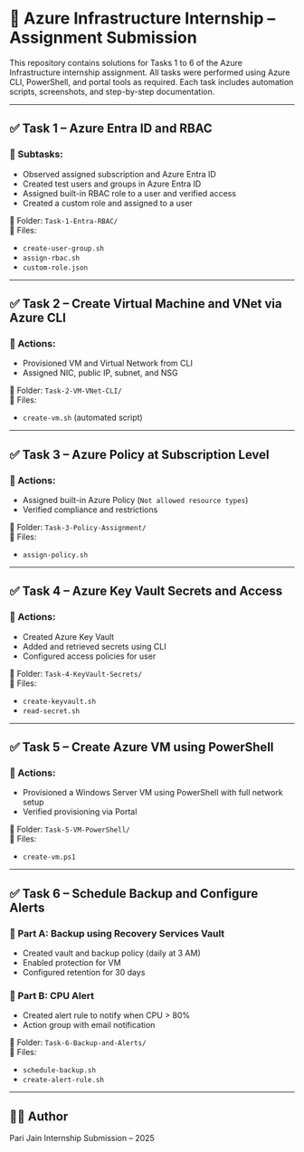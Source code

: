 # 💼 Azure Infrastructure Internship – Assignment Submission

This repository contains solutions for Tasks 1 to 6 of the Azure Infrastructure internship assignment. All tasks were performed using Azure CLI, PowerShell, and portal tools as required. Each task includes automation scripts, screenshots, and step-by-step documentation.

---

## ✅ Task 1 – Azure Entra ID and RBAC

### 🔹 Subtasks:
- Observed assigned subscription and Azure Entra ID
- Created test users and groups in Azure Entra ID
- Assigned built-in RBAC role to a user and verified access
- Created a custom role and assigned to a user

📂 Folder: `Task-1-Entra-RBAC/`  
📄 Files:  
- `create-user-group.sh`  
- `assign-rbac.sh`  
- `custom-role.json`  


---

## ✅ Task 2 – Create Virtual Machine and VNet via Azure CLI

### 🔹 Actions:
- Provisioned VM and Virtual Network from CLI
- Assigned NIC, public IP, subnet, and NSG

📂 Folder: `Task-2-VM-VNet-CLI/`  
📄 Files:
- `create-vm.sh` (automated script)

---

## ✅ Task 3 – Azure Policy at Subscription Level

### 🔹 Actions:
- Assigned built-in Azure Policy (`Not allowed resource types`)
- Verified compliance and restrictions

📂 Folder: `Task-3-Policy-Assignment/`  
📄 Files:
- `assign-policy.sh`

---

## ✅ Task 4 – Azure Key Vault Secrets and Access

### 🔹 Actions:
- Created Azure Key Vault
- Added and retrieved secrets using CLI
- Configured access policies for user

📂 Folder: `Task-4-KeyVault-Secrets/`  
📄 Files:
- `create-keyvault.sh`  
- `read-secret.sh` 
---

## ✅ Task 5 – Create Azure VM using PowerShell

### 🔹 Actions:
- Provisioned a Windows Server VM using PowerShell with full network setup
- Verified provisioning via Portal

📂 Folder: `Task-5-VM-PowerShell/`  
📄 Files:
- `create-vm.ps1`

---

## ✅ Task 6 – Schedule Backup and Configure Alerts

### 🔹 Part A: Backup using Recovery Services Vault
- Created vault and backup policy (daily at 3 AM)
- Enabled protection for VM
- Configured retention for 30 days

### 🔹 Part B: CPU Alert
- Created alert rule to notify when CPU > 80%
- Action group with email notification

📂 Folder: `Task-6-Backup-and-Alerts/`  
📄 Files:
- `schedule-backup.sh`  
- `create-alert-rule.sh`  

---

## 👨‍💻 Author
Pari Jain
Internship Submission – 2025  

